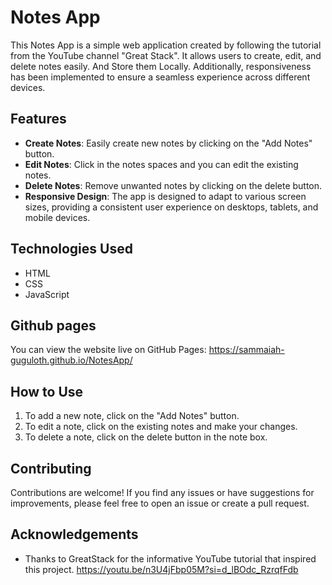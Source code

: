 # Notes App

This Notes App is a simple web application created by following the tutorial from the YouTube channel "Great Stack". It allows users to create, edit, and delete notes easily. 
And Store them Locally. Additionally, responsiveness has been implemented to ensure a seamless experience across different devices.

## Features

- **Create Notes**: Easily create new notes by clicking on the "Add Notes" button.
- **Edit Notes**: Click in the notes spaces and you can edit the existing notes.
- **Delete Notes**: Remove unwanted notes by clicking on the delete button.
- **Responsive Design**: The app is designed to adapt to various screen sizes, providing a consistent user experience on desktops, tablets, and mobile devices.

## Technologies Used

- HTML
- CSS
- JavaScript

## Github pages
You can view the website live on GitHub Pages: https://sammaiah-guguloth.github.io/NotesApp/

## How to Use

1. To add a new note, click on the "Add Notes" button.
2. To edit a note,  click on the existing notes and make your changes.
3. To delete a note, click on the delete button in the note box.


## Contributing

Contributions are welcome! If you find any issues or have suggestions for improvements, please feel free to open an issue or create a pull request.

## Acknowledgements

- Thanks to GreatStack for the informative YouTube tutorial that inspired this project. https://youtu.be/n3U4jFbp05M?si=d_lBOdc_RzrqfFdb
